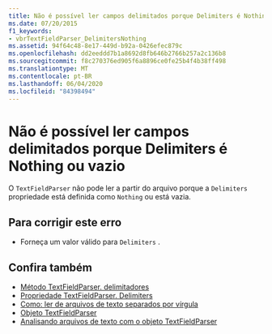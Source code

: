 ```yaml
---
title: Não é possível ler campos delimitados porque Delimiters é Nothing ou vazio
ms.date: 07/20/2015
f1_keywords:
- vbrTextFieldParser_DelimitersNothing
ms.assetid: 94f64c48-8e17-449d-b92a-0426efec879c
ms.openlocfilehash: dd2eeddd7b1a8692d8fb646b2766b257a2c136b8
ms.sourcegitcommit: f8c270376ed905f6a8896ce0fe25b4f4b38ff498
ms.translationtype: MT
ms.contentlocale: pt-BR
ms.lasthandoff: 06/04/2020
ms.locfileid: "84398494"
---
```

# <a name="unable-to-read-delimited-fields-because-delimiters-is-nothing-or-empty"></a>Não é possível ler campos delimitados porque Delimiters é Nothing ou vazio
O `TextFieldParser` não pode ler a partir do arquivo porque a `Delimiters` propriedade está definida como `Nothing` ou está vazia.  
  
## <a name="to-correct-this-error"></a>Para corrigir este erro  
  
- Forneça um valor válido para `Delimiters` .  
  
## <a name="see-also"></a>Confira também

- [Método TextFieldParser. delimitadores](xref:Microsoft.VisualBasic.FileIO.TextFieldParser.SetDelimiters%2A)
- [Propriedade TextFieldParser. Delimiters](xref:Microsoft.VisualBasic.FileIO.TextFieldParser.Delimiters%2A)
- [Como: ler de arquivos de texto separados por vírgula](../developing-apps/programming/drives-directories-files/how-to-read-from-comma-delimited-text-files.md)
- [Objeto TextFieldParser](../language-reference/objects/textfieldparser-object.md)
- [Analisando arquivos de texto com o objeto TextFieldParser](../developing-apps/programming/drives-directories-files/parsing-text-files-with-the-textfieldparser-object.md)
